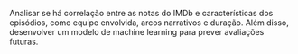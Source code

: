 Analisar se há correlação entre as notas do IMDb e características dos episódios, como equipe envolvida, arcos narrativos e duração. Além disso, desenvolver um modelo de machine learning para prever avaliações futuras.
